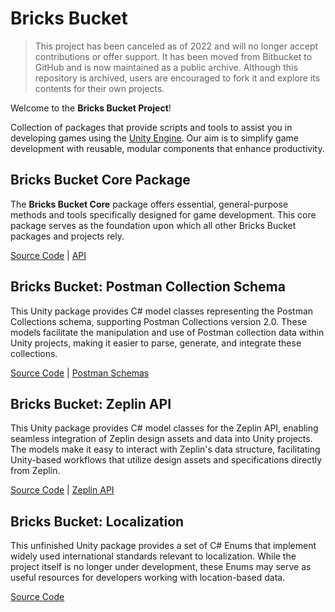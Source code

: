 # Bricks Bucket

>This project has been canceled as of 2022 and will no longer accept contributions or offer support. It has been moved from Bitbucket to GitHub and is now maintained as a public archive.
>Although this repository is archived, users are encouraged to fork it and explore its contents for their own projects.

Welcome to the **Bricks Bucket Project**!

Collection of packages that provide scripts and tools to assist you in developing games using the [Unity Engine](https://unity.com/). Our aim is to simplify game development with reusable, modular components that enhance productivity.

## Bricks Bucket Core Package

The **Bricks Bucket Core** package offers essential, general-purpose methods and tools specifically designed for game development. This core package serves as the foundation upon which all other Bricks Bucket packages and projects rely.

[Source Code](https://github.com/javier-games/upm-bricks-bucket) | [API](api/index.md)

## Bricks Bucket: Postman Collection Schema

This Unity package provides C# model classes representing the Postman Collections schema, supporting Postman Collections version 2.0. These models facilitate the manipulation and use of Postman collection data within Unity projects, making it easier to parse, generate, and integrate these collections.

[Source Code](https://github.com/javier-games/upm-postman-collections) | [Postman Schemas](https://schema.postman.com/)

## Bricks Bucket: Zeplin API

This Unity package provides C# model classes for the Zeplin API, enabling seamless integration of Zeplin design assets and data into Unity projects. The models make it easy to interact with Zeplin's data structure, facilitating Unity-based workflows that utilize design assets and specifications directly from Zeplin.

[Source Code](https://github.com/javier-games/upm-zeplin) | [Zeplin API](https://docs.zeplin.dev/docs/welcome)

## Bricks Bucket: Localization

This unfinished Unity package provides a set of C# Enums that implement widely used international standards relevant to localization. While the project itself is no longer under development, these Enums may serve as useful resources for developers working with location-based data.

[Source Code](https://github.com/javier-games/upm-localization)
